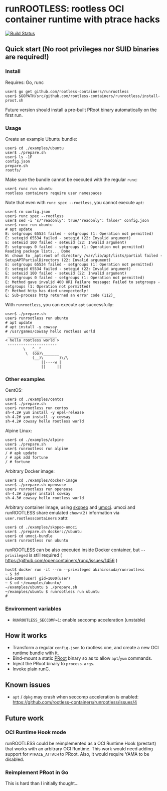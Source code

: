 # runROOTLESS: rootless OCI container runtime with ptrace hacks

[![Build Status](https://travis-ci.org/rootless-containers/runrootless.svg)](https://travis-ci.org/rootless-containers/runrootless)

## Quick start (No root privileges nor SUID binaries are required!)

### Install

Requires: Go, runc

```console
user$ go get github.com/rootless-containers/runrootless
user$ $GOPATH/src/github.com/rootless-containers/runrootless/install-proot.sh
```

Future version should install a pre-built PRoot binary automatically on the first run.

### Usage

Create an example Ubuntu bundle:

```console
user$ cd ./examples/ubuntu
user$ ./prepare.sh
user$ ls -1F
config.json
prepare.sh
rootfs/
```

Make sure the bundle cannot be executed with the regular `runc`:

```console
user$ runc run ubuntu
rootless containers require user namespaces
```

Note that even with `runc spec --rootless`, you cannot execute `apt`:
```console
user$ rm config.json
user$ runc spec --rootless
user$ sed -i 's/"readonly": true/"readonly": false/' config.json
user$ runc run ubuntu
# apt update
E: setgroups 65534 failed - setgroups (1: Operation not permitted)
E: setegid 65534 failed - setegid (22: Invalid argument)
E: seteuid 100 failed - seteuid (22: Invalid argument)
E: setgroups 0 failed - setgroups (1: Operation not permitted)
Reading package lists... Done
W: chown to _apt:root of directory /var/lib/apt/lists/partial failed - SetupAPTPartialDirectory (22: Invalid argument)
E: setgroups 65534 failed - setgroups (1: Operation not permitted)
E: setegid 65534 failed - setegid (22: Invalid argument)
E: seteuid 100 failed - seteuid (22: Invalid argument)
E: setgroups 0 failed - setgroups (1: Operation not permitted)
E: Method gave invalid 400 URI Failure message: Failed to setgroups - setgroups (1: Operation not permitted)
E: Method http has died unexpectedly!
E: Sub-process http returned an error code (112)_
```

With `runrootless`, you can execute `apt` successfully:

```console
user$ ./prepare.sh
user$ runrootless run ubuntu
# apt update
# apt install -y cowsay
# /usr/games/cowsay hello rootless world
 ______________________
< hello rootless world >
 ----------------------
        \   ^__^
         \  (oo)\_______
            (__)\       )\/\
                ||----w |
                ||     ||
```

### Other examples

CentOS:
```console
user$ cd ./examples/centos
user$ ./prepare.sh
user$ runrootless run centos
sh-4.2# yum install -y epel-release
sh-4.2# yum install -y cowsay
sh-4.2# cowsay hello rootless world
```

Alpine Linux:
```console
user$ cd ./examples/alpine
user$ ./prepare.sh
user$ runrootless run alpine
/ # apk update
/ # apk add fortune
/ # fortune
```

Arbitrary Docker image:
```console
user$ cd ./examples/docker-image
user$ ./prepare.sh opensuse
user$ runrootless run opensuse
sh-4.3# zypper install cowsay
sh-4.3# cowsay hello rootless world
```

Arbitrary container image, using [skopeo](https://github.com/projectatomic/skopeo) and [umoci](https://github.com/openSUSE/umoci).
umoci and runROOTLESS share emulated `chown(2)` information via `user.rootlesscontainers` xattr.
```console
user$ cd ./examples/skopeo-umoci
user$ ./prepare.sh docker://ubuntu
user$ cd umoci-bundle
user$ runrootless run ubuntu
```

runROOTLESS can be also executed inside Docker container, but `--privileged` is still required ( https://github.com/opencontainers/runc/issues/1456 )

```console
host$ docker run -it --rm --privileged akihirosuda/runrootless
~ $ id
uid=1000(user) gid=1000(user)
~ $ cd ~/examples/ubuntu/
~/examples/ubuntu $ ./prepare.sh
~/examples/ubuntu $ runrootless run ubuntu
#
```

### Environment variables

- `RUNROOTLESS_SECCOMP=1`: enable seccomp acceleration (unstable)

## How it works

- Transform a regular `config.json` to rootless one, and create a new OCI runtime bundle with it.
- Bind-mount a static [PRoot](https://github.com/rootless-containers/PRoot) binary so as to allow `apt`/`yum` commands.
- Inject the PRoot binary to `process.args`.
- Invoke plain runC.

## Known issues

- `apt` / `dpkg` may crash when seccomp acceleration is enabled: https://github.com/rootless-containers/runrootless/issues/4

## Future work

### OCI Runtime Hook mode

runROOTLESS could be reimplemented as a OCI Runtime Hook (prestart) that works with an arbitrary OCI Runtime.
This work would need adding support for `PTRACE_ATTACH` to PRoot.
Also, it would require YAMA to be disabled.

### Reimplement PRoot in Go

This is hard than I initially thought...
